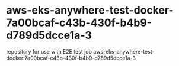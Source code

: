 # aws-eks-anywhere-test-docker-7a00bcaf-c43b-430f-b4b9-d789d5dcce1a-3
repository for use with E2E test job aws-eks-anywhere-test-docker:7a00bcaf-c43b-430f-b4b9-d789d5dcce1a-3
